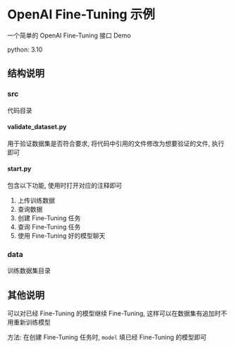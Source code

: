 # OpenAI Fine-Tuning 示例

一个简单的 OpenAI Fine-Tuning 接口 Demo

python: 3.10

## 结构说明

### src
代码目录

#### validate_dataset.py 
用于验证数据集是否符合要求, 将代码中引用的文件修改为想要验证的文件, 执行即可

#### start.py 
包含以下功能, 使用时打开对应的注释即可
1. 上传训练数据
2. 查询数据
3. 创建 Fine-Tuning 任务
4. 查询 Fine-Tuning 任务
5. 使用 Fine-Tuning 好的模型聊天

### data
训练数据集目录

## 其他说明
可以对已经 Fine-Tuning 的模型继续 Fine-Tuning, 这样可以在数据集有追加时不用重新训练模型

方法: 在创建 Fine-Tuning  任务时, `model` 填已经 Fine-Tuning 的模型即可

